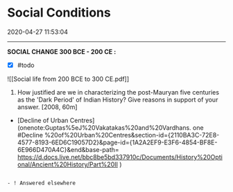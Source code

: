 # Social Conditions

2020-04-27 11:53:04



---

**SOCIAL CHANGE 300 BCE - 200 CE :**

- [x] #todo

![[Social life from 200 BCE to 300 CE.pdf]]

1. How justified are we in characterizing the post-Mauryan five centuries as the 'Dark Period' of Indian History? Give reasons in support of your answer. [2008, 60m]
- [Decline of Urban Centres](onenote:Guptas%5eJ%20Vakatakas%20and%20Vardhans. one #Decline %20of%20Urban%20Centres&section-id={2110BA3C-72E8-4577-8193-6ED6C19057D2}&page-id={1A2A2EF9-E3F6-4854-BF8E-6E966D470A4C}&end&base-path= <https://d.docs.live.net/bbc8be5bd337910c/Documents/History%20Optional/Ancient%20History/Part%20II> )

```ad-Answer

- ! Answered elsewhere

```

